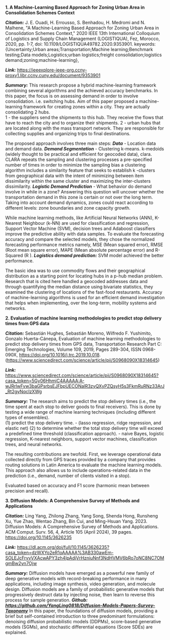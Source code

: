 **1. A Machine-Learning Based Approach for Zoning Urban Area in Consolidation Schemes Context**

***Citation:*** J. E. Ouadi, H. Errousso, S. Benhadou, H. Medromi and N. Malhene, "A Machine-Learning Based Approach for Zoning Urban Area in Consolidation Schemes Context," 2020 IEEE 13th International Colloquium of Logistics and Supply Chain Management (LOGISTIQUA), Fez, Morocco, 2020, pp. 1-7, doi: 10.1109/LOGISTIQUA49782.2020.9353901. keywords: {Uncertainty;Urban areas;Transportation;Machine learning;Benchmark testing;Data models;Logistics;urban logistics;freight consolidation;logistics demand;zoning;machine-learning},

***Link:*** https://ieeexplore-ieee-org.ccny-proxy1.libr.ccny.cuny.edu/document/9353901 

***Summary:***
This research propose a hybrid machine-learning framework combining several algorithms and the achieved accuracy benchmarks.
In this paper, the focus is on assessing demand in order to involve consolidation.
    i.e. switching hubs. Aim of this paper proposed a machine-learning framework for creating zones within a city.
They are actually consolidating 2 hubs.   
1 - the suppliers send the shipments to this hub. They receive the flows that have to reach the city and to organize their shipments. 
2 - urban hubs that are located along with the mass transport network. They are responsible for collecting supplies and organizing trips to final destinations. 

The proposed approach involves three main steps: 
***Data*** - Location data and demand data. 
***Demand Segmentation*** - Clustering k-means. k-medoids (widely thought to be practical and efficient for geocoded data), clara. CLARA repeats the sampling and clustering processes a pre-specified number of times in order to minimize the sampling bias
a clustering algorithm includes a similarity feature that seeks to establish k -clusters from geographical data with the intent of minimizing between item dissimilarity within the same cluster and maximizing the inter-clusters dissimilarity. 
***Logistic Demand Prediction*** - What behavior do demand involve in while in a zone?
Answering this question will uncover whether the transportation demand in this zone is certain or not over the long term. Taking into account demand dynamics, zones could react according to different levels: zone boundaries and zone capacity growth.

While machine learning methods, like Artificial Neural Networks (ANN), K-Nearest Neighbour (k-NN) are used for classification and regression, Support Vector Machine (SVM), decision trees and Adaboost classifiers improve the predictive ability with data samples.
To evaluate the forecasting accuracy and compare the selected models, they chose the normalized forecasting performance metrics namely, MSE (Mean squared error), RMSE (Root mean square error), MAPE (Mean absolute percentage error) and R-Squared (R ). 
***Logistics demand prediction:*** SVM model achieved the better performance. 

The basic idea was to use commodity flows and their geographical distribution as a starting point for locating hubs in a p-hub median problem. Research that is cited here handled a geocoded addresses data and through quantifying the median distance using bivariate statistics, they examined the clustering of locations of the fast-food restaurants. Accuracy of machine-learning algorithms is used for an efficient demand investigation that helps when implementing, over the long-term, mobility systems and networks.  


**2. Evaluation of machine learning methodologies to predict stop delivery times from GPS data**

***Citation:*** Sebastián Hughes, Sebastián Moreno, Wilfredo F. Yushimito, Gonzalo Huerta-Cánepa, Evaluation of machine learning methodologies to predict stop delivery times from GPS data,
Transportation Research Part C: Emerging Technologies, Volume 109, 2019, Pages 289-304, ISSN 0968-090X, https://doi.org/10.1016/j.trc.2019.10.018. (https://www.sciencedirect.com/science/article/pii/S0968090X18314645)

***Link:*** https://www.sciencedirect.com/science/article/pii/S0968090X18314645?casa_token=5Gy06HhmjC4AAAAA:A-wJRrlwFvw3baGPsrbsEJFbpUECONalR3zyQXyPZQsyH5s3FkmRuRNz33ArJ_Rt2gyNqcIzXWg  

***Summary:***
The research aims to predict the stop delivery times (i.e., the time spent at each stop to deliver goods to final receivers). This is done by testing a wide range of machine learning techniques (including different types of ensembles).  
(1) predict the stop delivery time. - (lasso regression, ridge regression, and elastic net)
(2) to determine whether the total stop delivery time will exceed a predefined time threshold (classification approach). - naive Bayes, logistic regression, K-nearest neighbors, support vector machines, classification trees, and neural networks.

The resulting contributions are twofold. First, we leverage operational data collected directly from GPS traces provided by a company that provides routing solutions in Latin America to evaluate the machine learning models. This approach also allows us to include operations-related data in the prediction (i.e., demand, number of clients visited in a stop).

Evaluated based on  accuracy and F1 score (harmonic mean between precision and recall).


**3. Diffusion Models: A Comprehensive Survey of Methods and Applications**

***Citation:*** Ling Yang, Zhilong Zhang, Yang Song, Shenda Hong, Runsheng Xu, Yue Zhao, Wentao Zhang, Bin Cui, and Ming-Hsuan Yang. 2023. Diffusion Models: A Comprehensive Survey of Methods and Applications. ACM Comput. Surv. 56, 4, Article 105 (April 2024), 39 pages. https://doi.org/10.1145/3626235

***Link:***
https://dl.acm.org/doi/full/10.1145/3626235?casa_token=dzWXYo2eR1oAAAAA%3AB330awEm-SOLEJcFrvvVXAcwAPY3zh4IpAdjVrHzniuNnf3NdHVMV6bRo7oNC8NC7OMgmBw2yn7Ojw 

***Summary:***
Diffusion models have emerged as a powerful new family of deep generative models with record-breaking performance in many applications, including image synthesis, video generation, and molecule design. Diffusion models are a family of probabilistic generative models that progressively destruct data by injecting noise, then learn to reverse this process for sample generation.
***Github: https://github.com/YangLing0818/Diffusion-Models-Papers-Survey-Taxonomy***
In this paper, the foundations of diffusion models, providing a brief but self-contained introduction to three predominant formulations: denoising diffusion probabilistic models (DDPMs), score-based generative models (SGMs), and stochastic differential equations (Score SDEs) are explained. 
